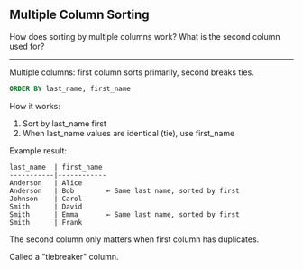 ## Multiple Column Sorting

How does sorting by multiple columns work? What is the second column used for?

---

Multiple columns: first column sorts primarily, second breaks ties.

```sql
ORDER BY last_name, first_name
```

How it works:
1. Sort by last_name first
2. When last_name values are identical (tie), use first_name

Example result:
```
last_name  | first_name
-----------|------------
Anderson   | Alice
Anderson   | Bob        ← Same last name, sorted by first
Johnson    | Carol
Smith      | David
Smith      | Emma       ← Same last name, sorted by first
Smith      | Frank
```

The second column only matters when first column has duplicates.

Called a "tiebreaker" column.

